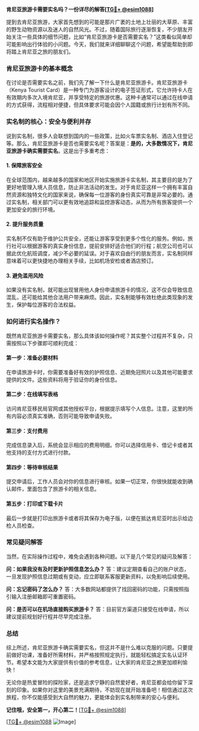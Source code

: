 **肯尼亚旅游卡需要实名吗？一份详尽的解答[[TG💪+ @esim1088](https://t.me/s/esim1088)]**

提到去肯尼亚旅游，大家首先想到的可能是那片广袤的土地上壮丽的大草原、丰富的野生动物资源以及迷人的自然风光。不过，随着国际旅行逐渐恢复，不少朋友开始关注一些具体的细节问题，比如“肯尼亚旅游卡是否需要实名？”这类看似简单却可能影响出行体验的小问题。今天，我们就来详细聊聊这个问题，希望能帮助到即将踏上肯尼亚之旅的朋友们。

### 肯尼亚旅游卡的基本概念

在讨论是否需要实名之前，我们先了解一下什么是肯尼亚旅游卡。肯尼亚旅游卡（Kenya Tourist Card）是一种专门为游客设计的电子签证形式，它允许持卡人在有效期内多次入境肯尼亚，并享受特定的旅游优惠。这种卡通常可以通过在线申请的方式获得，流程相对便捷，但具体要求可能会因个人国籍或旅行计划有所不同。

### 实名制的核心：安全与便利并存

说到实名制，很多人会联想到国内的一些政策，比如火车票实名制、酒店入住登记等。那么，肯尼亚旅游卡是否也需要实名呢？答案是：**是的，大多数情况下，肯尼亚旅游卡确实需要实名**。这是出于多重考虑：

#### 1. **保障旅客安全**
   在全球范围内，越来越多的国家和地区开始实施旅游卡实名制，其主要目的是为了更好地管理入境人员信息，防止非法活动的发生。对于肯尼亚这样一个拥有丰富自然资源和独特文化的国家来说，确保每一位游客的身份真实可靠是非常必要的。通过实名制，相关部门可以更有效地追踪和监控游客动态，从而为所有旅客提供一个更加安全的旅行环境。

#### 2. **提升服务质量**
   实名制不仅有助于维护公共安全，还能让游客享受到更多个性化的服务。例如，旅行社可以根据游客的真实身份信息，提前安排好适合他们的行程；航空公司也可以据此优化航班调度，减少不必要的延误。对于喜欢自由行的朋友而言，实名制同样意味着可以更快捷地办理相关手续，比如机场安检或者酒店预订。

#### 3. **避免滥用风险**
   如果没有实名制，就可能出现冒用他人身份申请旅游卡的情况，这不仅会导致信息混乱，还可能给其他合法用户带来麻烦。因此，实名制能够有效杜绝此类现象的发生，保护每位游客的合法权益。

### 如何进行实名操作？

既然肯尼亚旅游卡需要实名，那么具体该如何操作呢？其实整个过程并不复杂，只需按照以下步骤即可顺利完成：

#### 第一步：准备必要材料
在申请旅游卡时，你需要准备好有效的护照信息、近期免冠照片以及其他可能要求提供的文件。这些资料将用于验证你的身份信息。

#### 第二步：在线填写表格
访问肯尼亚移民局官网或其他授权平台，根据提示填写个人信息。注意，这里的所有内容必须真实准确，否则可能导致申请失败。

#### 第三步：支付费用
完成信息录入后，系统会显示相应的费用明细。你可以选择信用卡、借记卡或者其他支持的支付方式进行付款。

#### 第四步：等待审核结果
提交申请后，工作人员会对你的信息进行审核。如果一切正常，你很快就能收到确认邮件，里面包含了旅游卡的相关信息。

#### 第五步：打印或下载卡片
最后一步就是打印出旅游卡或者将其保存为电子版，以便在抵达肯尼亚时出示给边检人员检查。

### 常见疑问解答

当然，在实际操作过程中，难免会遇到各种问题。以下是几个常见的疑问及解答：

**问：如果我没有及时更新护照信息怎么办？**
答：建议定期查看自己的账户状态，一旦发现护照信息过期或有变动，应立即联系客服更新资料，以免影响后续使用。

**问：忘记密码了怎么办？**
答：大多数网站都提供了找回密码的功能，只需按照指引输入注册邮箱即可重置密码。

**问：是否可以在机场直接购买旅游卡？**
答：目前官方渠道只接受在线申请，所以建议提前规划好行程并尽早完成注册。

### 总结

综上所述，肯尼亚旅游卡确实需要实名，但这并不是什么难以克服的问题。只要提前做好功课，准备好所需材料，并严格按照规定执行，就能轻松搞定实名认证环节。希望本文能为大家提供有价值的参考信息，让大家的肯尼亚之旅更加顺利愉快！

无论你是热爱冒险的探险家，还是追求宁静的自然爱好者，肯尼亚都会给你留下深刻的印象。如果你对这里的美景充满期待，不妨现在就开始准备吧！相信通过这次旅程，你不仅能感受到大自然的魅力，更能体会到实名制带来的安心与便利。

**记住哦，安全第一，开心第二！**[[TG💪+ @esim1088](https://t.me/s/esim1088)]

[[TG💪+ @esim1088](https://t.me/s/esim1088) ![Image](https://i.postimg.cc/4NQfJmqS/Snipaste-2025-05-13-00-14-12.png)]